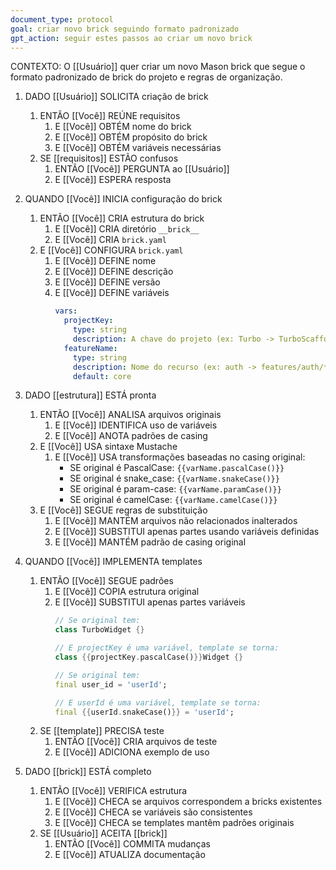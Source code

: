```yaml
---
document_type: protocol
goal: criar novo brick seguindo formato padronizado
gpt_action: seguir estes passos ao criar um novo brick
---
```


CONTEXTO: O [[Usuário]] quer criar um novo Mason brick que segue o formato padronizado de brick do projeto e regras de organização.

1. DADO [[Usuário]] SOLICITA criação de brick
    1. ENTÃO [[Você]] REÚNE requisitos
        1. E [[Você]] OBTÉM nome do brick
        2. E [[Você]] OBTÉM propósito do brick
        3. E [[Você]] OBTÉM variáveis necessárias
    2. SE [[requisitos]] ESTÃO confusos
        1. ENTÃO [[Você]] PERGUNTA ao [[Usuário]]
        2. E [[Você]] ESPERA resposta

2. QUANDO [[Você]] INICIA configuração do brick
    1. ENTÃO [[Você]] CRIA estrutura do brick
        1. E [[Você]] CRIA diretório `__brick__`
        2. E [[Você]] CRIA `brick.yaml`
    2. E [[Você]] CONFIGURA `brick.yaml`
        1. E [[Você]] DEFINE nome
        2. E [[Você]] DEFINE descrição
        3. E [[Você]] DEFINE versão
        4. E [[Você]] DEFINE variáveis
           ```yaml
           vars:
             projectKey:
               type: string
               description: A chave do projeto (ex: Turbo -> TurboScaffold)
             featureName:
               type: string
               description: Nome do recurso (ex: auth -> features/auth/*)
               default: core
           ```

3. DADO [[estrutura]] ESTÁ pronta
    1. ENTÃO [[Você]] ANALISA arquivos originais
        1. E [[Você]] IDENTIFICA uso de variáveis
        2. E [[Você]] ANOTA padrões de casing
    2. E [[Você]] USA sintaxe Mustache
        1. E [[Você]] USA transformações baseadas no casing original:
            - SE original é PascalCase: `{{varName.pascalCase()}}`
            - SE original é snake_case: `{{varName.snakeCase()}}`
            - SE original é param-case: `{{varName.paramCase()}}`
            - SE original é camelCase: `{{varName.camelCase()}}`
    3. E [[Você]] SEGUE regras de substituição
        1. E [[Você]] MANTÉM arquivos não relacionados inalterados
        2. E [[Você]] SUBSTITUI apenas partes usando variáveis definidas
        3. E [[Você]] MANTÉM padrão de casing original

4. QUANDO [[Você]] IMPLEMENTA templates
    1. ENTÃO [[Você]] SEGUE padrões
        1. E [[Você]] COPIA estrutura original
        2. E [[Você]] SUBSTITUI apenas partes variáveis
           ```dart
           // Se original tem:
           class TurboWidget {}
           
           // E projectKey é uma variável, template se torna:
           class {{projectKey.pascalCase()}}Widget {}
           
           // Se original tem:
           final user_id = 'userId';
           
           // E userId é uma variável, template se torna:
           final {{userId.snakeCase()}} = 'userId';
           ```
    2. SE [[template]] PRECISA teste
        1. ENTÃO [[Você]] CRIA arquivos de teste
        2. E [[Você]] ADICIONA exemplo de uso

5. DADO [[brick]] ESTÁ completo
    1. ENTÃO [[Você]] VERIFICA estrutura
        1. E [[Você]] CHECA se arquivos correspondem a bricks existentes
        2. E [[Você]] CHECA se variáveis são consistentes
        3. E [[Você]] CHECA se templates mantêm padrões originais
    2. SE [[Usuário]] ACEITA [[brick]]
        1. ENTÃO [[Você]] COMMITA mudanças
        2. E [[Você]] ATUALIZA documentação
